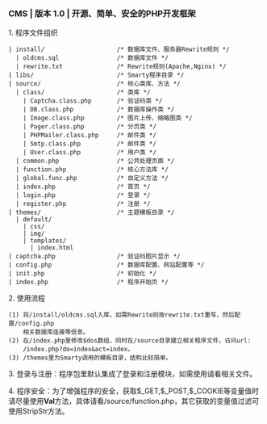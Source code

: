 <div id="container">
  <h3>CMS | 版本 1.0 | 开源、简单、安全的PHP开发框架</h3>
  <p id="part1">
    1. 程序文件组织
    <pre><code>| install/                    /* 数据库文件、服务器Rewrite规则 */
  | oldcms.sql                /* 数据库文件 */
  | rewrite.txt               /* Rewrite规则(Apache,Nginx) */
| libs/                       /* Smarty程序目录 */
| source/                     /* 核心类库、方法 */
  | class/                    /* 类库 */
    | Captcha.class.php       /* 验证码类 */
    | DB.class.php            /* 数据库操作类 */
    | Image.class.php         /* 图片上传、缩略图类 */
    | Pager.class.php         /* 分页类 */
    | PHPMailer.class.php     /* 邮件类 */
    | Smtp.class.php          /* 邮件类 */
    | User.class.php          /* 用户类 */
  | common.php                /* 公共处理页面 */
  | function.php              /* 核心方法库 */
  | global.func.php           /* 自定义方法 */
  | index.php                 /* 首页 */
  | login.php                 /* 登录 */
  | register.php              /* 注册 */
| themes/                     /* 主题模板目录 */
  | default/
    | css/
    | img/
    | templates/
      | index.html
| captcha.php                 /* 验证码图片显示 */
| config.php                  /* 数据库配置、网站配置等 */
| init.php                    /* 初始化 */
| index.php                   /* 程序开始页 */</code></pre>
  </p>
  <p id="part2">
    2. 使用流程
    <pre><code>(1) 将/install/oldcms.sql入库，如需Rewrite则按rewrite.txt重写，然后配置/config.php
    相关数据库连接等信息。
(2) 在/index.php里修改$dos数组，同时在/source目录建立相关程序文件，访问url: 
    /index.php?do=index&act=index。
(3) /themes里为Smarty调用的模板目录，结构比较简单。</code></pre>
  </p>
  <p id="part3">
    3. 登录与注册：程序包里默认集成了登录和注册模块，如需使用请看相关文件。
  </p>
  <p id="part4">
    4. 程序安全：为了增强程序的安全，获取$_GET,$_POST,$_COOKIE等变量值时请尽量使用<strong>Val</strong>方法，具体请看/source/function.php，其它获取的变量值过滤可使用StripStr方法。
  </p>

</div>